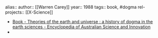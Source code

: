 alias::
author:: [[Warren Carey]]
year:: 1988
tags:: book, #dogma
rel-projects:: [[X-Science]]


- [Book - Theories of the earth and universe : a history of dogma in the earth sciences - Encyclopedia of Australian Science and Innovation](https://www.eoas.info/bib/ASBS11837.htm)
-
